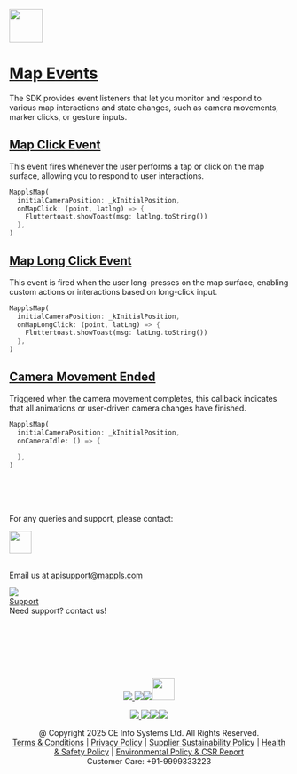[<img src="https://about.mappls.com/images/mappls-b-logo.svg" height="60"/> </p>](https://www.mapmyindia.com/api)
# [Map Events]()
The SDK provides event listeners that let you monitor and respond to various map interactions and state changes, such as camera movements, marker clicks, or gesture inputs.

## [Map Click Event]()
This event fires whenever the user performs a tap or click on the map surface, allowing you to respond to user interactions.

```dart
MapplsMap(  
  initialCameraPosition: _kInitialPosition,  
  onMapClick: (point, latlng) => {  
    Fluttertoast.showToast(msg: latlng.toString())  
  },  
)
```

## [Map Long Click Event]()
This event is fired when the user long-presses on the map surface, enabling custom actions or interactions based on long-click input.

```dart
MapplsMap(  
  initialCameraPosition: _kInitialPosition,  
  onMapLongClick: (point, latLng) => {  
    Fluttertoast.showToast(msg: latLng.toString())  
  },  
)
```
## [Camera Movement Ended]()
Triggered when the camera movement completes, this callback indicates that all animations or user-driven camera changes have finished.

```dart
MapplsMap(  
  initialCameraPosition: _kInitialPosition,  
  onCameraIdle: () => {  
      
  }, 
)

```

<br><br><br>

For any queries and support, please contact:

[<img src="https://about.mappls.com/images/mappls-logo.svg" height="40"/> </p>](https://about.mappls.com/api/)    
Email us at [apisupport@mappls.com](mailto:apisupport@mappls.com)


![](https://www.mapmyindia.com/api/img/icons/support.png)    
[Support](https://about.mappls.com/contact/)    
Need support? contact us!

<br></br>    
<br></br>

[<p align="center"> <img src="https://www.mapmyindia.com/api/img/icons/stack-overflow.png"/> ](https://stackoverflow.com/questions/tagged/mappls-api)[![](https://www.mapmyindia.com/api/img/icons/blog.png)](https://about.mappls.com/blog/)[![](https://www.mapmyindia.com/api/img/icons/gethub.png)](https://github.com/Mappls-api)[<img src="https://mmi-api-team.s3.ap-south-1.amazonaws.com/API-Team/npm-logo.one-third%5B1%5D.png" height="40"/> </p>](https://www.npmjs.com/org/mapmyindia)



[<p align="center"> <img src="https://www.mapmyindia.com/june-newsletter/icon4.png"/> ](https://www.facebook.com/Mapplsofficial)[![](https://www.mapmyindia.com/june-newsletter/icon2.png)](https://twitter.com/mappls)[![](https://www.mapmyindia.com/newsletter/2017/aug/llinkedin.png)](https://www.linkedin.com/company/mappls/)[![](https://www.mapmyindia.com/june-newsletter/icon3.png)](https://www.youtube.com/channel/UCAWvWsh-dZLLeUU7_J9HiOA)




<div align="center">@ Copyright 2025 CE Info Systems Ltd. All Rights Reserved.</div>    

<div align="center"> <a href="https://about.mappls.com/api/terms-&-conditions">Terms & Conditions</a> | <a href="https://about.mappls.com/about/privacy-policy">Privacy Policy</a> | <a href="https://about.mappls.com/pdf/mapmyIndia-sustainability-policy-healt-labour-rules-supplir-sustainability.pdf">Supplier Sustainability Policy</a> | <a href="https://about.mappls.com/pdf/Health-Safety-Management.pdf">Health & Safety Policy</a> | <a href="https://about.mappls.com/pdf/Environment-Sustainability-Policy-CSR-Report.pdf">Environmental Policy & CSR Report</a>    

<div align="center">Customer Care: +91-9999333223</div>
